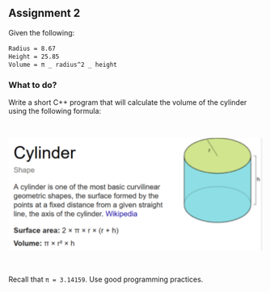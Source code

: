 ## Assignment 2

Given the following:

```
Radius = 8.67
Height = 25.85
Volume = π _ radius^2 _ height
```

### What to do?

Write a short C++ program that will calculate the volume of the cylinder using the following formula:

&nbsp;&nbsp;&nbsp;

![Cylinder](data/cylinder.png)

&nbsp;&nbsp;&nbsp;

Recall that `π = 3.14159`. Use good programming practices.
